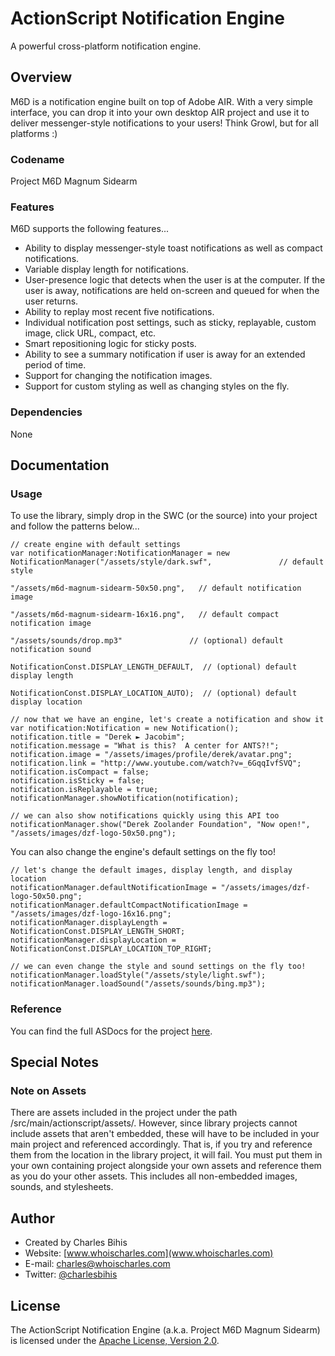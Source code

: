 # ActionScript Notification Engine

A powerful cross-platform notification engine.

## Overview

M6D is a notification engine built on top of Adobe AIR.  With a very simple interface, you can drop it into your own desktop AIR project and use it to deliver messenger-style notifications to your users!  Think Growl, but for all platforms :)

### Codename

Project M6D Magnum Sidearm

### Features

M6D supports the following features...

* Ability to display messenger-style toast notifications as well as compact notifications.
* Variable display length for notifications.
* User-presence logic that detects when the user is at the computer.  If the user is away, notifications are held on-screen and queued for when the user returns.
* Ability to replay most recent five notifications.
* Individual notification post settings, such as sticky, replayable, custom image, click URL, compact, etc.
* Smart repositioning logic for sticky posts.
* Ability to see a summary notification if user is away for an extended period of time.
* Support for changing the notification images.
* Support for custom styling as well as changing styles on the fly.

### Dependencies
None

## Documentation

### Usage

To use the library, simply drop in the SWC (or the source) into your project and follow the patterns below...

	// create engine with default settings
	var notificationManager:NotificationManager = new NotificationManager("/assets/style/dark.swf",				  // default style
																		  "/assets/m6d-magnum-sidearm-50x50.png",	// default notification image
																		  "/assets/m6d-magnum-sidearm-16x16.png",	// default compact notification image
																		  "/assets/sounds/drop.mp3"				  // (optional) default notification sound
																		  NotificationConst.DISPLAY_LENGTH_DEFAULT,  // (optional) default display length
																		  NotificationConst.DISPLAY_LOCATION_AUTO);  // (optional) default display location
	
	// now that we have an engine, let's create a notification and show it
	var notification:Notification = new Notification();
	notification.title = "Derek ► Jacobim";
	notification.message = "What is this?  A center for ANTS?!";
	notification.image = "/assets/images/profile/derek/avatar.png";
	notification.link = "http://www.youtube.com/watch?v=_6GqqIvfSVQ";
	notification.isCompact = false;
	notification.isSticky = false;
	notification.isReplayable = true;
	notificationManager.showNotification(notification);
	
	// we can also show notifications quickly using this API too
	notificationManager.show("Derek Zoolander Foundation", "Now open!", "/assets/images/dzf-logo-50x50.png");

You can also change the engine's default settings on the fly too!

	// let's change the default images, display length, and display location
	notificationManager.defaultNotificationImage = "/assets/images/dzf-logo-50x50.png";
	notificationManager.defaultCompactNotificationImage = "/assets/images/dzf-logo-16x16.png";
	notificationManager.displayLength = NotificationConst.DISPLAY_LENGTH_SHORT;
	notificationManager.displayLocation = NotificationConst.DISPLAY_LOCATION_TOP_RIGHT;
	
	// we can even change the style and sound settings on the fly too!
	notificationManager.loadStyle("/assets/style/light.swf");
	notificationManager.loadSound("/assets/sounds/bing.mp3");

### Reference

You can find the full ASDocs for the project [here](/actionscript-notification-engine/docs/).

## Special Notes

### Note on Assets

There are assets included in the project under the path /src/main/actionscript/assets/.  However, since library projects cannot include assets that aren't embedded, these will have to be included in your main project and referenced accordingly.  That is, if you try and reference them from the location in the library project, it will fail.  You must put them in your own containing project alongside your own assets and reference them as you do your other assets.  This includes all non-embedded images, sounds, and stylesheets.

## Author

* Created by Charles Bihis
* Website: [www.whoischarles.com](www.whoischarles.com)
* E-mail: [charles@whoischarles.com](mailto:charles@whoischarles.com)
* Twitter: [@charlesbihis](http://www.twitter.com/charlesbihis)

## License

The ActionScript Notification Engine (a.k.a. Project M6D Magnum Sidearm) is licensed under the [Apache License, Version 2.0](http://www.apache.org/licenses/LICENSE-2.0).